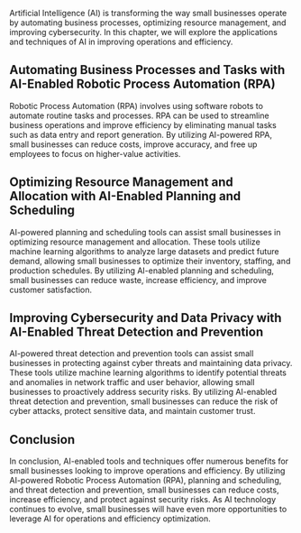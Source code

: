

Artificial Intelligence (AI) is transforming the way small businesses operate by automating business processes, optimizing resource management, and improving cybersecurity. In this chapter, we will explore the applications and techniques of AI in improving operations and efficiency.

Automating Business Processes and Tasks with AI-Enabled Robotic Process Automation (RPA)
----------------------------------------------------------------------------------------

Robotic Process Automation (RPA) involves using software robots to automate routine tasks and processes. RPA can be used to streamline business operations and improve efficiency by eliminating manual tasks such as data entry and report generation. By utilizing AI-powered RPA, small businesses can reduce costs, improve accuracy, and free up employees to focus on higher-value activities.

Optimizing Resource Management and Allocation with AI-Enabled Planning and Scheduling
-------------------------------------------------------------------------------------

AI-powered planning and scheduling tools can assist small businesses in optimizing resource management and allocation. These tools utilize machine learning algorithms to analyze large datasets and predict future demand, allowing small businesses to optimize their inventory, staffing, and production schedules. By utilizing AI-enabled planning and scheduling, small businesses can reduce waste, increase efficiency, and improve customer satisfaction.

Improving Cybersecurity and Data Privacy with AI-Enabled Threat Detection and Prevention
----------------------------------------------------------------------------------------

AI-powered threat detection and prevention tools can assist small businesses in protecting against cyber threats and maintaining data privacy. These tools utilize machine learning algorithms to identify potential threats and anomalies in network traffic and user behavior, allowing small businesses to proactively address security risks. By utilizing AI-enabled threat detection and prevention, small businesses can reduce the risk of cyber attacks, protect sensitive data, and maintain customer trust.

Conclusion
----------

In conclusion, AI-enabled tools and techniques offer numerous benefits for small businesses looking to improve operations and efficiency. By utilizing AI-powered Robotic Process Automation (RPA), planning and scheduling, and threat detection and prevention, small businesses can reduce costs, increase efficiency, and protect against security risks. As AI technology continues to evolve, small businesses will have even more opportunities to leverage AI for operations and efficiency optimization.
